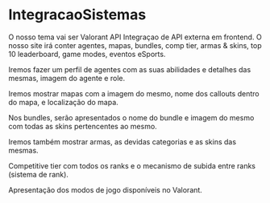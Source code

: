 # IntegracaoSistemas
O nosso tema vai ser Valorant API
Integraçao de API externa em frontend.
O nosso site irá conter agentes, mapas, bundles, comp tier, armas & skins, top 10 leaderboard, game modes, eventos eSports.

Iremos fazer um perfil de agentes com as suas abilidades e detalhes das mesmas, imagem do agente e role.

Iremos mostrar mapas com a imagem do mesmo, nome dos callouts dentro do mapa, e localização do mapa.

Nos bundles, serão apresentados o nome do bundle e imagem do mesmo com todas as skins pertencentes ao mesmo.

Iremos também mostrar armas, as devidas categorias e as skins das mesmas.

Competitive tier com todos os ranks e o mecanismo de subida entre ranks (sistema de rank).

Apresentação dos modos de jogo disponíveis no Valorant.